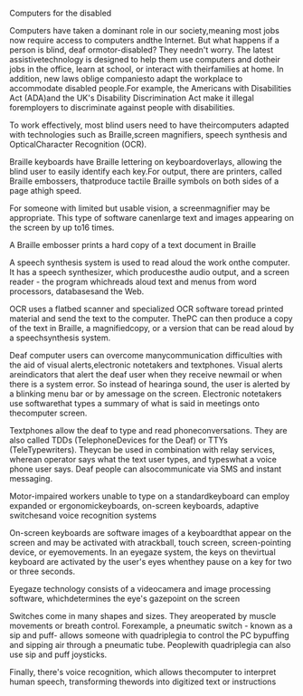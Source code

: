Computers for the disabled

Computers have taken a dominant role in our society,meaning most jobs now require access to computers andthe Internet. But what happens if a person is blind, deaf ormotor-disabled? They needn't worry. The latest assistivetechnology is designed to help them use computers and dotheir jobs in the office, learn at school, or interact with theirfamilies at home. In addition, new laws oblige companiesto adapt the workplace to accommodate disabled people.For example, the Americans with Disabilities Act (ADA)and the UK's Disability Discrimination Act make it illegal foremployers to discriminate against people with disabilities.

To work effectively, most blind users need to have theircomputers adapted with technologies such as Braille,screen magnifiers, speech synthesis and OpticalCharacter Recognition (OCR).

Braille keyboards have Braille lettering on keyboardoverlays, allowing the blind user to easily identify each key.For output, there are printers, called Braille embossers, thatproduce tactile Braille symbols on both sides of a page athigh speed.

For someone with limited but usable vision, a screenmagnifier may be appropriate. This type of software canenlarge text and images appearing on the screen by up to16 times.

A Braille embosser prints a hard copy of a text document in Braille

A speech synthesis system is used to read aloud the work onthe computer. It has a speech synthesizer, which producesthe audio output, and a screen reader - the program whichreads aloud text and menus from word processors, databasesand the Web.

OCR uses a flatbed scanner and specialized OCR software toread printed material and send the text to the computer. ThePC can then produce a copy of the text in Braille, a magnifiedcopy, or a version that can be read aloud by a speechsynthesis system.

Deaf computer users can overcome manycommunication difficulties with the aid of visual alerts,electronic notetakers and textphones. Visual alerts areindicators that alert the deaf user when they receive newmail or when there is a system error. So instead of hearinga sound, the user is alerted by a blinking menu bar or by amessage on the screen. Electronic notetakers use softwarethat types a summary of what is said in meetings onto thecomputer screen.

Textphones allow the deaf to type and read phoneconversations. They are also called TDDs (TelephoneDevices for the Deaf) or TTYs (TeleTypewriters). Theycan be used in combination with relay services, wherean operator says what the text user types, and typeswhat a voice phone user says. Deaf people can alsocommunicate via SMS and instant messaging.

Motor-impaired workers unable to type on a standardkeyboard can employ expanded or ergonomickeyboards, on-screen keyboards, adaptive switchesand voice recognition systems

On-screen keyboards are software images of a keyboardthat appear on the screen and may be activated with atrackball, touch screen, screen-pointing device, or eyemovements. In an eyegaze system, the keys on thevirtual keyboard are activated by the user's eyes whenthey pause on a key for two or three seconds.

Eyegaze technology consists of a videocamera and image processing software, whichdetermines the eye's gazepoint on the screen

Switches come in many shapes and sizes. They areoperated by muscle movements or breath control. Forexample, a pneumatic switch - known as a sip and puff- allows someone with quadriplegia to control the PC bypuffing and sipping air through a pneumatic tube. Peoplewith quadriplegia can also use sip and puff joysticks.

Finally, there's voice recognition, which allows thecomputer to interpret human speech, transforming thewords into digitized text or instructions